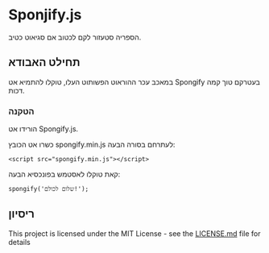 # Sponjify.js

הספריה סטעזור לקם לכטוב אם סגיאוט כטיב.

## תחילט האבודא

במאכב עכר ההוראוט הפשותוט העלו, טוקלו להתמיא אט Spongify בעטרקם טוך קמה דכות.

### הטקנה

הורידו אט Spongify.js.

כשרו אט הכובץ spongify.min.js לעתרחם בסורה הבעה:

```
<script src="spongify.min.js"></script>
```

קאת טוקלו לאסטמש בפונכסיא הבעה:

```
spongify('שלום לכולם!');
```

## ריסיון

This project is licensed under the MIT License - see the [LICENSE.md](LICENSE.md) file for details
